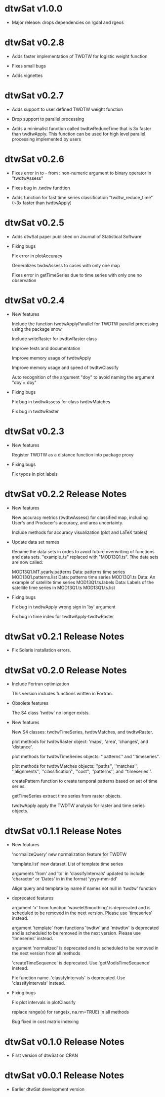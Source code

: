 # dtwSat v1.0.0

* Major release: drops dependencies on rgdal and rgeos

# dtwSat v0.2.8

* Adds faster implementation of TWDTW for logistic weight function

* Fixes small bugs 

* Adds vignettes 

# dtwSat v0.2.7

* Adds support to user defined TWDTW weight function

* Drop support to parallel processing

* Adds a minimalist function called twdtwReduceTime that is 3x faster than twdtwApply. This function can be used for high level parallel processing implemented by users

# dtwSat v0.2.6

* Fixes error in to - from : non-numeric argument to binary operator in "twdtwAssess"

* Fixes bug in .twdtw fundtion 

* Adds function for fast time series classification "twdtw_reduce_time" (~3x faster than twdtwApply)

# dtwSat v0.2.5

* Adds dtwSat paper published on Journal of Statistical Software 

* Fixing bugs 
  
  Fix error in plotAccuracy 
  
  Generalizes twdwAssess to cases with only one map 
  
  Fixes error in getTimeSeries due to time series with only one no observation 

# dtwSat v0.2.4

* New features 

  Include the function twdtwApplyParallel for TWDTW parallel processing using the package snow 
  
  Include writeRaster for twdtwRaster class 
  
  Improve tests and documentation 
  
  Improve memory usage of twdtwApply 
  
  Improve memory usage and speed of twdtwClassify 
  
  Auto recognition of the argument "doy" to avoid naming the argument "doy = doy" 
  
* Fixing bugs
  
  Fix bug in twdtwAssess for class twdtwMatches 
  
  Fix bug in twdtwRaster 
  
# dtwSat v0.2.3

* New features 

  Register TWDTW as a distance function into package proxy 
  
* Fixing bugs

  Fix typos in plot labels 

# dtwSat v0.2.2 Release Notes

* New features

  New accuracy metrics (twdtwAssess) for classified map, including User's and Producer's accuracy, and area uncertainty. 

  Include methods for accuracy visualization (plot and LaTeX tables) 

* Update data set names 

  Rename the data sets in ordes to avoid future overwriting of functions and data sets. "example\_ts" replaced with "MOD13Q1.ts". Tthe data sets are now called:
    
    MOD13Q1.MT.yearly.patterns	Data: patterns time series
    MOD13Q1.patterns.list	Data: patterns time series
    MOD13Q1.ts	Data: An example of satellite time series
    MOD13Q1.ts.labels	Data: Labels of the satellite time series in MOD13Q1.ts
    MOD13Q1.ts.list

* Fixing bugs

  Fix bug in twdtwApply wrong sign in 'by' argument
  
  Fix bug in time index for twdtwApply-twdtwRaster
  
# dtwSat v0.2.1 Release Notes

* Fix Solaris installation errors. 

# dtwSat v0.2.0 Release Notes

* Include Fortran optimization 
 
   This version includes functions written in Fortran. 

* Obsolete features 

  The S4 class 'twdtw' no longer exists. 

* New features
 
  New S4 classes: twdtwTimeSeries, twdtwMatches, and twdtwRaster.
 
  plot methods for twdtwRaster object: 'maps', 'area', 'changes', and 'distance'.
 
  plot methods for twdtwTimeSeries objects: ''patterns'' and ''timeseries''.
 
  plot methods for twdtwMatches objects: ''paths'', ''matches'', ''alignments'', ''classification'', ''cost'', ''patterns'', and ''timeseries''.
 
  createPattern function to create temporal patterns based on set of time series.
 
  getTimeSeries extract time series from raster objects.
 
  twdtwApply apply the TWDTW analysis for raster and time series objects.


# dtwSat v0.1.1 Release Notes

* New features
 
  'normalizeQuery' new normalization feature for TWDTW
 
  'template.list' new dataset. List of template time series  
 
  arguments 'from' and 'to' in 'classifyIntervals' updated to include 'character' or 'Dates' in in the format 'yyyy-mm-dd'
 
    Align query and template by name if names not null in 'twdtw' function

* deprecated features
 
    argument 'x' from function 'waveletSmoothing' is deprecated and is scheduled to be removed in the next version. Please use 'timeseries' instead.
 
    argument 'template' from functions 'twdtw' and 'mtwdtw' is deprecated and is scheduled to be removed in the next version. Please use 'timeseries' instead.
 
  argument 'normalized' is deprecated and is scheduled to be removed in the next version from all methods 
 
  'createTimeSequence' is deprecated. Use 'getModisTimeSequence' instead.
 
  Fix function name. 'classfyIntervals' is deprecated. Use 'classifyIntervals' instead.

* Fixing bugs
 
  Fix plot intervals in plotClassify
 
  replace range(x) for range(x, na.rm=TRUE) in all methods 
 
  Bug fixed in cost matrix indexing 

 
# dtwSat v0.1.0 Release Notes

* First version of dtwSat on CRAN

# dtwSat v0.0.1 Release Notes

* Earlier dtwSat development version
